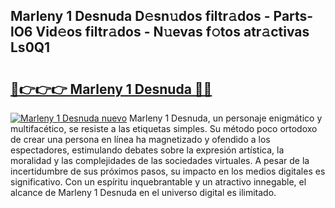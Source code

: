## Marleny 1 Desnuda D𝚎sn𝚞dos filtr𝚊dos - Parts-lO6 Vid𝚎os filtr𝚊dos - N𝚞evas f𝚘tos atr𝚊ctivas Ls0Q1

# <h2><a href="http://mbdaja.tromn.icu/?c=Marleny+1+Desnuda">🔗👉👉👉 Marleny 1 Desnuda 🔗🔗</a></h2>

[![Marleny 1 Desnuda nuevo](https://i.imgur.com/pEAQMta.gif)](http://mbdaja.tromn.icu/?c=Marleny+1+Desnuda)
Marleny 1 Desnuda, un personaje enigmático y multifacético, se resiste a las etiquetas simples. Su método poco ortodoxo de crear una persona en línea ha magnetizado y ofendido a los espectadores, estimulando debates sobre la expresión artística, la moralidad y las complejidades de las sociedades virtuales. A pesar de la incertidumbre de sus próximos pasos, su impacto en los medios digitales es significativo. Con un espíritu inquebrantable y un atractivo innegable, el alcance de Marleny 1 Desnuda en el universo digital es ilimitado.
